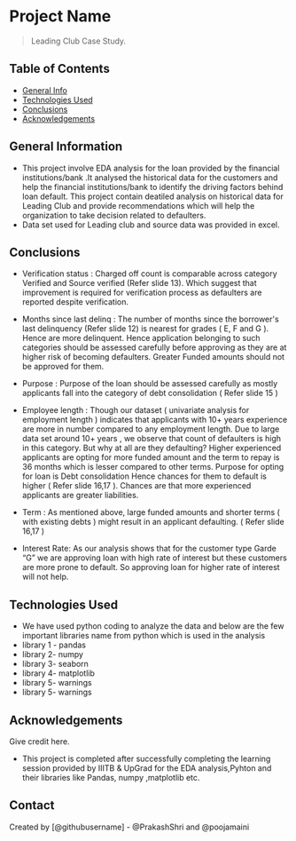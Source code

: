 # Project Name
> Leading Club Case Study.


## Table of Contents
* [General Info](#general-information)
* [Technologies Used](#technologies-used)
* [Conclusions](#conclusions)
* [Acknowledgements](#acknowledgements)

<!-- You can include any other section that is pertinent to your problem -->

## General Information
- This project involve EDA analysis for the loan provided by the financial institutions/bank .It analysed the historical data for the customers and help the financial institutions/bank to identify the driving factors behind loan default. This project contain deatiled analysis on historical data for Leading Club and provide recommendations which will help the organization to take decision related to defaulters.
- Data set used for Leading club and source data was provided in excel.

<!-- You don't have to answer all the questions - just the ones relevant to your project. -->

## Conclusions
- Verification status : Charged off count is comparable across category Verified and Source verified (Refer slide 13). Which suggest that improvement is required for verification process as defaulters are reported despite verification.

- Months since last delinq : The number of months since the borrower's last delinquency (Refer slide 12) is nearest for grades ( E, F and G ). Hence are more delinquent. Hence application belonging to such categories should be assessed carefully before approving as they are at higher risk of becoming defaulters. Greater Funded amounts should not be approved for them.

- Purpose :  Purpose of the loan should be assessed carefully as mostly applicants fall into the category of debt consolidation ( Refer slide 15 )

- Employee length : Though our dataset ( univariate analysis for employment length ) indicates that applicants with 10+ years experience are more in number compared to any employment length. Due to large data set around 10+ years , we observe that count of defaulters is high in this category. But why at all are they defaulting? Higher experienced applicants  are opting for more funded amount and the term to repay is 36 months which is lesser compared to other terms. Purpose for opting for loan is Debt consolidation Hence chances for them to   default is higher ( Refer slide 16,17 ). Chances are that more experienced applicants are greater liabilities.

- Term : As mentioned above, large funded amounts and shorter terms ( with existing debts ) might result in an applicant defaulting. ( Refer slide 16,17 )

- Interest Rate: As our analysis shows that for the customer type Garde “G” we are approving loan with high rate of interest but these customers are more prone to default. So approving loan for higher rate of interest will not help.


<!-- You don't have to answer all the questions - just the ones relevant to your project. -->


## Technologies Used
- We have used python coding to analyze the data and below are the few important libraries name from python which is used in the analysis
- library 1 - pandas
- library 2- numpy
- library 3- seaborn
- library 4- matplotlib
- library 5- warnings
- library 5- warnings

<!-- As the libraries versions keep on changing, it is recommended to mention the version of library used in this project -->

## Acknowledgements
Give credit here.
- This project is completed after successfully completing the learning session provided by IIITB & UpGrad for the EDA analysis,Pyhton and their libraries like Pandas, numpy ,matplotlib etc.



## Contact
Created by [@githubusername] - @PrakashShri and @poojamaini


<!-- Optional -->
<!-- ## License -->
<!-- This project is open source and available under the [... License](). -->

<!-- You don't have to include all sections - just the one's relevant to your project -->
